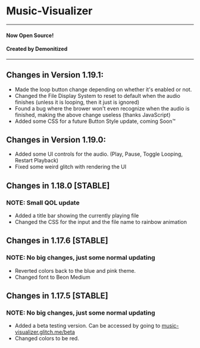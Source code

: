 # Music-Visualizer
---
#### Now Open Source!
#### Created by Demonitized
---

## Changes in Version 1.19.1:

- Made the loop button change depending on whether it's enabled or not.
- Changed the File Display System to reset to default when the audio finishes (unless it is looping, then it just is ignored)
- Found a bug where the brower won't even recognize when the audio is finished, making the above change useless (thanks JavaScript)
- Added some CSS for a future Button Style update, coming Soon™

## Changes in Version 1.19.0:

- Added some UI controls for the audio. (Play, Pause, Toggle Looping, Restart Playback)
- Fixed some weird glitch with rendering the UI

## Changes in 1.18.0 [STABLE]
### NOTE: Small QOL update

- Added a title bar showing the currently playing file
- Changed the CSS for the input and the file name to rainbow animation

## Changes in 1.17.6 [STABLE]
### NOTE: No big changes, just some normal updating

- Reverted colors back to the blue and pink theme.
- Changed font to Beon Medium 



## Changes in 1.17.5 [STABLE]
### NOTE: No big changes, just some normal updating

- Added a beta testing version. Can be accessed by going to [music-visualizer.glitch.me/beta](https://music-visualizer.glitch.me/beta)
- Changed colors to be red. 

